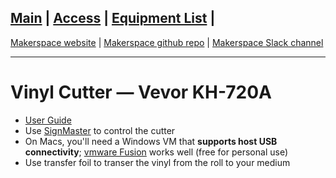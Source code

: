 [Main](README.md) | [Access](access.md) | [Equipment List](equipment.md) | 
------------------------
[Makerspace website](https://codeuniversity.github.io/makerspace/) |
[Makerspace github repo](https://github.com/codeuniversity/makerspace/) | [Makerspace Slack channel](https://codeuniversity.slack.com/archives/C011CN2SMFY)

------------------------

# Vinyl Cutter — Vevor KH-720A

- [User Guide](https://d2v0huudrf11kh.cloudfront.net/1619602834849.pdf)
- Use [SignMaster](https://www.signmaster.software/) to control the cutter
- On Macs, you'll need a Windows VM that **supports host USB connectivity**; [vmware Fusion](https://www.vmware.com/products/desktop-hypervisor/workstation-and-fusion) works well (free for personal use)
- Use transfer foil to transer the vinyl from the roll to your medium
